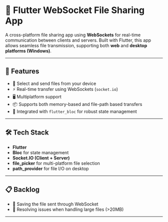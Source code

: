 # 🔄 Flutter WebSocket File Sharing App

A cross-platform file sharing app using **WebSockets** for real-time communication between clients and servers. Built with Flutter, this app allows seamless file transmission, supporting both **web** and **desktop platforms (Windows)**.

---

## 🚀 Features

- 📁 Select and send files from your device
- ⚡ Real-time transfer using WebSockets (`socket.io`)
- 🖥️ Multiplatform support
- 📦 Supports both memory-based and file-path based transfers
- 🧠 Integrated with `flutter_bloc` for robust state management

---

## 🛠️ Tech Stack

- **Flutter**
- **Bloc** for state management
- **Socket.IO (Client + Server)**
- **file_picker** for multi-platform file selection
- **path_provider** for file I/O on desktop

---

## 📋️ Backlog

- 💾 Saving the file sent through WebSocket
- 🐘 Resolving issues when handling large files (>20MB)

---